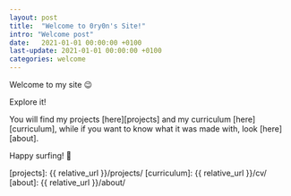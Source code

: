```yaml
---
layout: post
title:  "Welcome to 0ry0n's Site!"
intro: "Welcome post"
date:   2021-01-01 00:00:00 +0100
last-update: 2021-01-01 00:00:00 +0100
categories: welcome
---
```

Welcome to my site :wink:

Explore it!

You will find my projects [here][projects] and my curriculum [here][curriculum], while if you want to know what it was made with, look [here][about].

Happy surfing! :wave:

[projects]: {{ relative_url }}/projects/
[curriculum]: {{ relative_url }}/cv/
[about]: {{ relative_url }}/about/